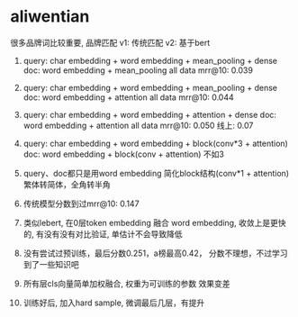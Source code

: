 # aliwentian
很多品牌词比较重要, 品牌匹配
v1: 传统匹配
v2: 基于bert

1. query: char embedding + word embedding + mean_pooling + dense 
   doc: word embedding + mean_pooling
   all data mrr@10: 0.039

2. query: char embedding + word embedding + mean_pooling + dense
   doc: word embedding + attention 
   all data mrr@10: 0.044

3. query: char embedding + word embedding + attention + dense
   doc: word embedding + attention 
   all data mrr@10: 0.050
   线上: 0.07

4. query: char embedding + word embedding + block(conv*3 + attention)
   doc: word embedding + block(conv + attention)
   不如3

5. query、doc都只是用word embedding
   简化block结构(conv*1 + attention)
   繁体转简体，全角转半角

6. 传统模型分数到过mrr@10: 0.147 

7. 类似lebert, 在0层token embedding 融合 word embedding, 收敛上是更快的, 有没有没有对比验证, 单估计不会导致降低

8. 没有尝试过预训练，最后分数0.251，a榜最高0.42， 分数不理想，不过学习到了一些知识吧

9. 所有层cls向量简单加权融合, 权重为可训练的参数
   效果变差

10. 训练好后, 加入hard sample, 微调最后几层，有提升







